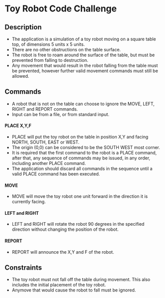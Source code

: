 # Toy Robot Code Challenge

## Description
- The application is a simulation of a toy robot moving on a square table top, of dimensions 5 units x 5 units.
- There are no other obstructions on the table surface.
- The robot is free to roam around the surface of the table, but must be prevented from falling to destruction.
- Any movement that would result in the robot falling from the table must be prevented, however further valid movement commands must still be allowed.

## Commands
- A robot that is not on the table can choose to ignore the MOVE, LEFT, RIGHT and REPORT commands.
- Input can be from a file, or from standard input.

#### PLACE X,Y,F
- PLACE will put the toy robot on the table in position X,Y and facing NORTH, SOUTH, EAST or WEST.
- The origin (0,0) can be considered to be the SOUTH WEST most corner.
- It is required that the first command to the robot is a PLACE command, after that, any sequence of commands may be issued, in any order, including another PLACE command.
- The application should discard all commands in the sequence until a valid PLACE command has been executed.

#### MOVE
- MOVE will move the toy robot one unit forward in the direction it is currently facing.

#### LEFT and RIGHT
- LEFT and RIGHT will rotate the robot 90 degrees in the specified direction without changing the position of the robot.

#### REPORT
- REPORT will announce the X,Y and F of the robot.

## Constraints
- The toy robot must not fall off the table during movement. This also includes the initial placement of the toy robot.
- Anymove that would cause the robot to fall must be ignored.
